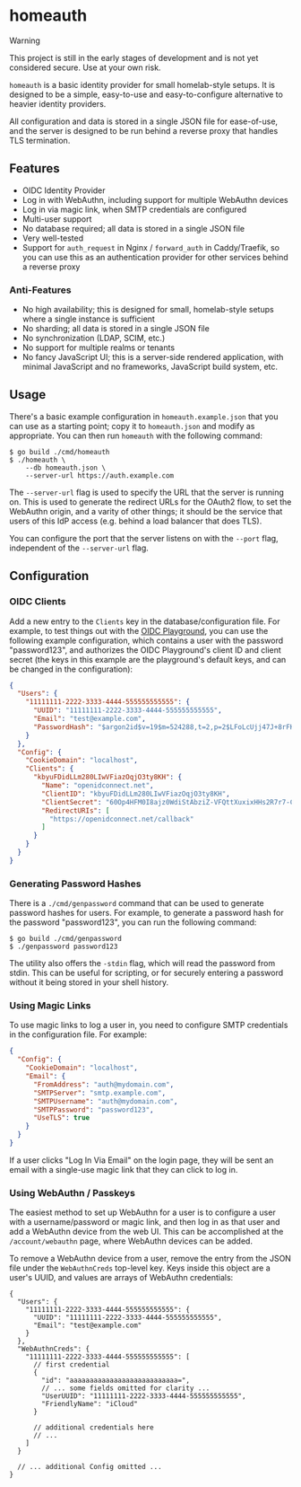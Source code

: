 # homeauth

> [!WARNING]
> This project is still in the early stages of development and is not yet
> considered secure. Use at your own risk.

`homeauth` is a basic identity provider for small homelab-style setups. It is
designed to be a simple, easy-to-use and easy-to-configure alternative to
heavier identity providers.

All configuration and data is stored in a single JSON file for ease-of-use, and
the server is designed to be run behind a reverse proxy that handles TLS
termination.

## Features

- OIDC Identity Provider
- Log in with WebAuthn, including support for multiple WebAuthn devices
- Log in via magic link, when SMTP credentials are configured
- Multi-user support
- No database required; all data is stored in a single JSON file
- Very well-tested
- Support for `auth_request` in Nginx / `forward_auth` in Caddy/Traefik, so you
  can use this as an authentication provider for other services behind a
  reverse proxy

### Anti-Features

- No high availability; this is designed for small, homelab-style setups where
  a single instance is sufficient
- No sharding; all data is stored in a single JSON file
- No synchronization (LDAP, SCIM, etc.)
- No support for multiple realms or tenants
- No fancy JavaScript UI; this is a server-side rendered application, with
  minimal JavaScript and no frameworks, JavaScript build system, etc.

## Usage

There's a basic example configuration in `homeauth.example.json` that you can
use as a starting point; copy it to `homeauth.json` and modify as appropriate.
You can then run `homeauth` with the following command:

```shell
$ go build ./cmd/homeauth
$ ./homeauth \
    --db homeauth.json \
    --server-url https://auth.example.com
```

The `--server-url` flag is used to specify the URL that the server is running
on. This is used to generate the redirect URLs for the OAuth2 flow, to set the
WebAuthn origin, and a varity of other things; it should be the service that
users of this IdP access (e.g. behind a load balancer that does TLS).

You can configure the port that the server listens on with the `--port` flag,
independent of the `--server-url` flag.

## Configuration

### OIDC Clients

Add a new entry to the `Clients` key in the database/configuration file. For
example, to test things out with the [OIDC Playground][oplay], you
can use the following example configuration, which contains a user with the
password "password123", and authorizes the OIDC Playground's client ID and
client secret (the keys in this example are the playground's default keys, and
can be changed in the configuration):

```json
{
  "Users": {
    "11111111-2222-3333-4444-555555555555": {
      "UUID": "11111111-2222-3333-4444-555555555555",
      "Email": "test@example.com",
      "PasswordHash": "$argon2id$v=19$m=524288,t=2,p=2$LFoLcUjj47J+8rFKTkV2Vw$cETlZXupXaGj+kuweaU8mA"
    }
  },
  "Config": {
    "CookieDomain": "localhost",
    "Clients": {
      "kbyuFDidLLm280LIwVFiazOqjO3ty8KH": {
        "Name": "openidconnect.net",
        "ClientID": "kbyuFDidLLm280LIwVFiazOqjO3ty8KH",
        "ClientSecret": "60Op4HFM0I8ajz0WdiStAbziZ-VFQttXuxixHHs2R7r7-CW8GR79l-mmLqMhc-Sa",
        "RedirectURIs": [
          "https://openidconnect.net/callback"
        ]
      }
    }
  }
}
```

[oplay]: https://openidconnect.net

### Generating Password Hashes

There is a `./cmd/genpassword` command that can be used to generate password
hashes for users. For example, to generate a password hash for the password
"password123", you can run the following command:

```shell
$ go build ./cmd/genpassword
$ ./genpassword password123
```

The utility also offers the `-stdin` flag, which will read the password from
stdin. This can be useful for scripting, or for securely entering a password
without it being stored in your shell history.

### Using Magic Links

To use magic links to log a user in, you need to configure SMTP credentials in
the configuration file. For example:

```json
{
  "Config": {
    "CookieDomain": "localhost",
    "Email": {
      "FromAddress": "auth@mydomain.com",
      "SMTPServer": "smtp.example.com",
      "SMTPUsername": "auth@mydomain.com",
      "SMTPPassword": "password123",
      "UseTLS": true
    }
  }
}
```

If a user clicks "Log In Via Email" on the login page, they will be sent an
email with a single-use magic link that they can click to log in.

### Using WebAuthn / Passkeys

The easiest method to set up WebAuthn for a user is to configure a user with a
username/password or magic link, and then log in as that user and add a
WebAuthn device from the web UI. This can be accomplished at the
`/account/webauthn` page, where WebAuthn devices can be added.

To remove a WebAuthn device from a user, remove the entry from the JSON file
under the `WebAuthnCreds` top-level key. Keys inside this object are a user's
UUID, and values are arrays of WebAuthn credentials:

```jsonc
{
  "Users": {
    "11111111-2222-3333-4444-555555555555": {
      "UUID": "11111111-2222-3333-4444-555555555555",
      "Email": "test@example.com"
    }
  },
  "WebAuthnCreds": {
    "11111111-2222-3333-4444-555555555555": [
      // first credential
      {
        "id": "aaaaaaaaaaaaaaaaaaaaaaaaaaa=",
        // ... some fields omitted for clarity ...
        "UserUUID": "11111111-2222-3333-4444-555555555555",
        "FriendlyName": "iCloud"
      }

      // additional credentials here
      // ...
    ]
  }
  
  // ... additional Config omitted ...
}
```
